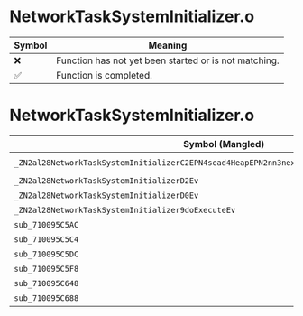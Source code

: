 # NetworkTaskSystemInitializer.o
| Symbol | Meaning 
| ------------- | ------------- 
| :x: | Function has not yet been started or is not matching. 
| :white_check_mark: | Function is completed. 


# NetworkTaskSystemInitializer.o
| Symbol (Mangled) | Symbol (Demangled) | Decompiled? |
| ------------- |  ------------- | ------------- |
| `_ZN2al28NetworkTaskSystemInitializerC2EPN4sead4HeapEPN2nn3nex9NgsFacadeERKNS_11FunctorBaseE` | `al::NetworkTaskSystemInitializer::NetworkTaskSystemInitializer(sead::Heap *,nn::nex::NgsFacade *,al::FunctorBase const&)` | :white_check_mark: |
| `_ZN2al28NetworkTaskSystemInitializerD2Ev` | `al::NetworkTaskSystemInitializer::~NetworkTaskSystemInitializer()` | :white_check_mark: |
| `_ZN2al28NetworkTaskSystemInitializerD0Ev` | `al::NetworkTaskSystemInitializer::~NetworkTaskSystemInitializer()` | :white_check_mark: |
| `_ZN2al28NetworkTaskSystemInitializer9doExecuteEv` | `al::NetworkTaskSystemInitializer::doExecute(void)` | :white_check_mark: |
| `sub_710095C5AC` | `` | :white_check_mark: |
| `sub_710095C5C4` | `` | :white_check_mark: |
| `sub_710095C5DC` | `` | :white_check_mark: |
| `sub_710095C5F8` | `` | :white_check_mark: |
| `sub_710095C648` | `` | :white_check_mark: |
| `sub_710095C688` | `` | :white_check_mark: |
